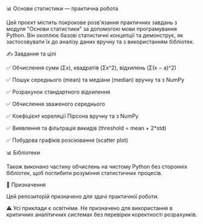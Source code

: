 📊 Основи статистики — практична робота

Цей проєкт містить покрокове розв'язання практичних завдань з модуля "Основи статистики" за допомогою мови програмування Python. Він охоплює базові статистичні концепції та демонструє, як застосовувати їх до аналізу даних вручну та з використанням бібліотек.

✍️ Завдання та цілі

✅ Обчислення суми (Σx), квадратів (Σx^2), відхилень (Σ(x − a)^2)

✅ Пошук середнього (mean) та медіани (median) вручну та з NumPy

✅ Розрахунок стандартного відхилення

✅ Обчислення зваженого середнього

✅ Коефіцієнт кореляції Пірсона вручну та з NumPy

✅ Виявлення та фільтрація викидів (threshold = mean + 2*std)

✅ Побудова графіків розсіювання (scatter plot)

📊 Бібліотеки



Також виконано частину обчислень на чистому Python без сторонніх бібліотек, щоб поглибити розуміння статистичних процесів.

📖 Призначення

Цей репозиторій призначено для здачі практичної роботи.


⚠️ Усі приклади є освітніми. Не призначено для використання в критичних аналітичних системах без перевірки коректності розрахунків.
